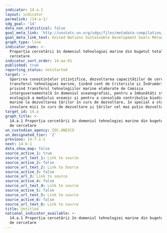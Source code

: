 ```yaml
---
indicator: 14.a.1
layout: indicator
permalink: /14-a-1/
sdg_goal: '14'
data_non_statistical: false
goal_meta_link: 'http://unstats.un.org/sdgs/files/metadata-compilation/Metadata-Goal-14.pdf'
goal_meta_link_text: United Nations Sustainable Development Goals Metadata (pdf 288kB)
graph_type: line
indicator_name: >-
  Proporția cercetării în domeniul tehnologiei marine din bugetul total de
  cercetare
indicator_sort_order: 14-aa-01
published: true
reporting_status: notstarted
target: >-
  Sporirea cunoștințelor științifice, dezvoltarea capacităților de cercetare și
  transferul tehnologiei marine, ținând cont de Criteriile și Îndrumările
  privind transferul tehnologiilor marine elaborate de Comisia
  interguvernamentală în domeniul oceanografiei, pentru a îmbunătăți starea
  ecologică a mediului oceanic și pentru a consolida contribuția biodiversității
  marine la dezvoltarea țărilor în curs de dezvoltare, în special a statelor
  insulare mici în curs de dezvoltare și țărilor cel mai puțin dezvoltate
target_id: 14.a
graph_title: >-
  14.a.1 Proporția cercetării în domeniul tehnologiei marine din bugetul total
  de cercetare
un_custodian_agency: IOC-UNESCO
un_designated_tier: '2'
previous: 14-7-1-1
next: 14-b-1
data_show_map: false
source_active_1: true
source_url_text_1: Link to source
source_active_2: false
source_url_text_2: Link to Source
source_active_3: false
source_url_3: Link to source
source_active_4: false
source_url_text_4: Link to source
source_active_5: false
source_url_text_5: Link to source
source_active_6: false
source_url_text_6: Link to source
title: Untitled
national_indicator_available: >-
  14.a.1 Proporția cercetării în domeniul tehnologiei marine din bugetul total
  de cercetare
---
```

